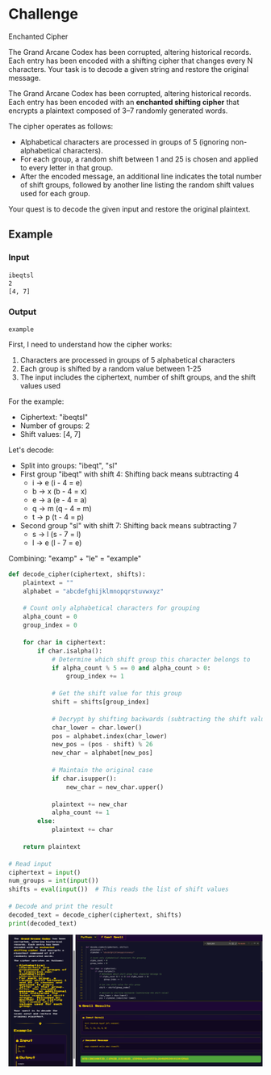 # Challenge
Enchanted Cipher

The Grand Arcane Codex has been corrupted, altering historical records. Each entry has been encoded with a shifting cipher that changes every N characters. Your task is to decode a given string and restore the original message.

The Grand Arcane Codex has been corrupted, altering historical records. Each entry has been encoded with an **enchanted shifting cipher** that encrypts a plaintext composed of 3–7 randomly generated words.

The cipher operates as follows:

- Alphabetical characters are processed in groups of 5 (ignoring non-alphabetical characters).
- For each group, a random shift between 1 and 25 is chosen and applied to every letter in that group.
- After the encoded message, an additional line indicates the total number of shift groups, followed by another line listing the random shift values used for each group.

Your quest is to decode the given input and restore the original plaintext.

## Example

### Input

```
ibeqtsl
2
[4, 7]
```

### Output
```
example
```

First, I need to understand how the cipher works:

1. Characters are processed in groups of 5 alphabetical characters
2. Each group is shifted by a random value between 1-25
3. The input includes the ciphertext, number of shift groups, and the shift values used

For the example:

- Ciphertext: "ibeqtsl"
- Number of groups: 2
- Shift values: [4, 7]

Let's decode:

- Split into groups: "ibeqt", "sl"
- First group "ibeqt" with shift 4: Shifting back means subtracting 4
    - i → e (i - 4 = e)
    - b → x (b - 4 = x)
    - e → a (e - 4 = a)
    - q → m (q - 4 = m)
    - t → p (t - 4 = p)
- Second group "sl" with shift 7: Shifting back means subtracting 7
    - s → l (s - 7 = l)
    - l → e (l - 7 = e)

Combining: "examp" + "le" = "example"

```python
def decode_cipher(ciphertext, shifts):
    plaintext = ""
    alphabet = "abcdefghijklmnopqrstuvwxyz"
    
    # Count only alphabetical characters for grouping
    alpha_count = 0
    group_index = 0
    
    for char in ciphertext:
        if char.isalpha():
            # Determine which shift group this character belongs to
            if alpha_count % 5 == 0 and alpha_count > 0:
                group_index += 1
            
            # Get the shift value for this group
            shift = shifts[group_index]
            
            # Decrypt by shifting backwards (subtracting the shift value)
            char_lower = char.lower()
            pos = alphabet.index(char_lower)
            new_pos = (pos - shift) % 26
            new_char = alphabet[new_pos]
            
            # Maintain the original case
            if char.isupper():
                new_char = new_char.upper()
                
            plaintext += new_char
            alpha_count += 1
        else:
            plaintext += char
    
    return plaintext

# Read input
ciphertext = input()
num_groups = int(input())
shifts = eval(input())  # This reads the list of shift values

# Decode and print the result
decoded_text = decode_cipher(ciphertext, shifts)
print(decoded_text)
```

![](HTB%20Apocalypse/coding/Enchanted%20Cipher/assets/Pasted%20image%2020250324173235.png)